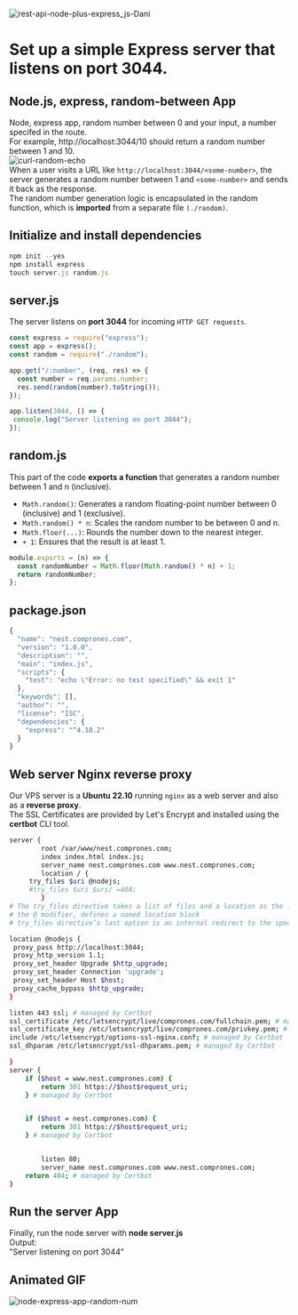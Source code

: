 ![rest-api-node-plus-express_js-Dani](https://github.com/danielurra/node-express-app-random-between/assets/51704179/189b70c2-5122-406d-b6cf-95c23d80cfc9)

# Set up a simple Express server that listens on port 3044.
## Node.js, express, random-between App
Node, express app, random number between 0 and your input, a number specifed in the route.<br> 
For example, http://localhost:3044/10 should return a random number between 1 and 10.<br>
![curl-random-echo](https://github.com/danielurra/node-express-app-random-between/assets/51704179/d21924c5-b4a6-462f-8739-1fe30f8f2181)<br>
When a user visits a URL like `http://localhost:3044/<some-number>`, the server generates a random number between 1 and `<some-number>` and sends it back as the response.<br>
The random number generation logic is encapsulated in the random function, which is **imported** from a separate file `(./random)`.<br>

## Initialize and install dependencies

```javascript
npm init --yes
npm install express
touch server.js random.js
```
## server.js 
The server listens on **port 3044** for incoming `HTTP GET requests`.
```javascript
const express = require("express");
const app = express();
const random = require("./random");

app.get("/:number", (req, res) => {
  const number = req.params.number;
  res.send(random(number).toString());
});

app.listen(3044, () => {
 console.log("Server listening on port 3044");
});
```
## random.js 
This part of the code **exports a function** that generates a random number between 1 and n (inclusive).<br>
* `Math.random()`: Generates a random floating-point number between 0 (inclusive) and 1 (exclusive).<br>
* `Math.random() * n`: Scales the random number to be between 0 and n.<br>
* `Math.floor(...)`: Rounds the number down to the nearest integer.<br>
* `+ 1`: Ensures that the result is at least 1.<br>
```javascript
module.exports = (n) => {
  const randomNumber = Math.floor(Math.random() * n) + 1;
  return randomNumber;
};
```
## package.json
```javascript
{
  "name": "nest.comprones.com",
  "version": "1.0.0",
  "description": "",
  "main": "index.js",
  "scripts": {
    "test": "echo \"Error: no test specified\" && exit 1"
  },
  "keywords": [],
  "author": "",
  "license": "ISC",
  "dependencies": {
    "express": "^4.18.2"
  }
}
```
## Web server Nginx reverse proxy
Our VPS server is a **Ubuntu 22.10** running `nginx` as a web server and also as a **reverse proxy**.<br>
The SSL Certificates are provided by Let's Encrypt and installed using the **certbot** CLI tool.
```bash
server {
        root /var/www/nest.comprones.com;
        index index.html index.js;
        server_name nest.comprones.com www.nest.comprones.com;
        location / {
     try_files $uri @nodejs;
     #try_files $uri $uri/ =404;
        }
# The try_files directive takes a list of files and a location as the last argument.
# the @ modifier, defines a named location block
# try_files directive’s last option is an internal redirect to the specified location in this case to Node.js reverse proxy

location @nodejs { 
 proxy_pass http://localhost:3044;
 proxy_http_version 1.1;
 proxy_set_header Upgrade $http_upgrade;
 proxy_set_header Connection 'upgrade';
 proxy_set_header Host $host;
 proxy_cache_bypass $http_upgrade;
}

listen 443 ssl; # managed by Certbot
ssl_certificate /etc/letsencrypt/live/comprones.com/fullchain.pem; # managed by Certbot
ssl_certificate_key /etc/letsencrypt/live/comprones.com/privkey.pem; # managed by Certbot
include /etc/letsencrypt/options-ssl-nginx.conf; # managed by Certbot
ssl_dhparam /etc/letsencrypt/ssl-dhparams.pem; # managed by Certbot

}
server {
    if ($host = www.nest.comprones.com) {
        return 301 https://$host$request_uri;
    } # managed by Certbot


    if ($host = nest.comprones.com) {
        return 301 https://$host$request_uri;
    } # managed by Certbot


        listen 80;
        server_name nest.comprones.com www.nest.comprones.com;
    return 404; # managed by Certbot
}
```
## Run the server App
Finally, run the node server with **node server.js**<br>
Output:<br>
"Server listening on port 3044"<br>
## Animated GIF
![node-express-app-random-num](https://github.com/danielurra/node-express-app-random-between/assets/51704179/b77d713e-cc84-4579-8b90-e525ac0d48c4)


